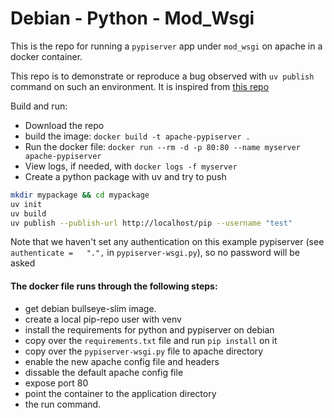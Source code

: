 # Debian - Python - Mod_Wsgi

This is the repo for running a `pypiserver` app under `mod_wsgi` on apache in a docker container.

This repo is to demonstrate or reproduce a bug observed with `uv publish` command on such an environment.
It is inspired from [this repo](https://github.com/carlostighe/apache-flask.git)

Build and run:

 * Download the repo
 * build the image: `docker build -t apache-pypiserver .`
 * Run the docker file: `docker run --rm -d -p 80:80 --name myserver apache-pypiserver`
 * View logs, if needed, with `docker logs -f myserver`
 * Create a python package with uv and try to push
 ```bash
 mkdir mypackage && cd mypackage
 uv init
 uv build
 uv publish --publish-url http://localhost/pip --username "test"
 ```
 Note that we haven't set any authentication on this example pypiserver (see `authenticate =   ".",` in `pypiserver-wsgi.py`), so no password will be asked



#### The docker file runs through the following steps:  

 - get debian bullseye-slim image.
 - create a local pip-repo user with venv
 - install the requirements for python and pypiserver on debian  
 - copy over the `requirements.txt` file and run `pip install` on it  
 - copy over the `pypiserver-wsgi.py` file to apache directory
 - enable the new apache config file and headers
 - dissable the default apache config file  
 - expose port 80
 - point the container to the application directory  
 - the run command. 
